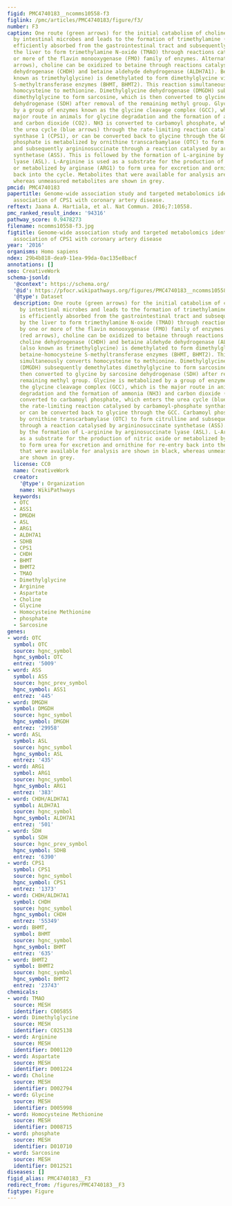 ```yaml
---
figid: PMC4740183__ncomms10558-f3
figlink: /pmc/articles/PMC4740183/figure/f3/
number: F3
caption: One route (green arrows) for the initial catabolism of choline is mediated
  by intestinal microbes and leads to the formation of trimethylamine (TMA). TMA is
  efficiently absorbed from the gastrointestinal tract and subsequently oxidized by
  the liver to form trimethylamine N-oxide (TMAO) through reactions catalysed by one
  or more of the flavin monooxygenase (FMO) family of enzymes. Alternatively (red
  arrows), choline can be oxidized to betaine through reactions catalysed by choline
  dehydrogenase (CHDH) and betaine aldehyde dehydrogenase (ALDH7A1). Betaine (also
  known as trimethylglycine) is demethylated to form dimethylglycine via the betaine-homocysteine
  S-methyltransferase enzymes (BHMT, BHMT2). This reaction simultaneously converts
  homocysteine to methionine. Dimethylglycine dehydrogenase (DMGDH) subsequently demethylates
  dimethylglycine to form sarcosine, which is then converted to glycine by sarcosine
  dehydrogenase (SDH) after removal of the remaining methyl group. Glycine is metabolized
  by a group of enzymes known as the glycine cleavage complex (GCC), which is the
  major route in animals for glycine degradation and the formation of ammonia (NH3)
  and carbon dioxide (CO2). NH3 is converted to carbamoyl phosphate, which enters
  the urea cycle (blue arrows) through the rate-limiting reaction catalysed by carbamoyl-phosphate
  synthase 1 (CPS1), or can be converted back to glycine through the GCC. Carbamoyl
  phosphate is metabolized by ornithine transcarbamylase (OTC) to form citrulline
  and subsequently argininosuccinate through a reaction catalysed by argininosuccinate
  synthetase (ASS). This is followed by the formation of L-arginine by arginosuccinate
  lyase (ASL). L-Arginine is used as a substrate for the production of nitric oxide
  or metabolized by arginase (ARG1) to form urea for excretion and ornithine for re-entry
  back into the cycle. Metabolites that were available for analysis are shown in black,
  whereas unmeasured metabolites are shown in grey.
pmcid: PMC4740183
papertitle: Genome-wide association study and targeted metabolomics identifies sex-specific
  association of CPS1 with coronary artery disease.
reftext: Jaana A. Hartiala, et al. Nat Commun. 2016;7:10558.
pmc_ranked_result_index: '94316'
pathway_score: 0.9478273
filename: ncomms10558-f3.jpg
figtitle: Genome-wide association study and targeted metabolomics identifies sex-specific
  association of CPS1 with coronary artery disease
year: '2016'
organisms: Homo sapiens
ndex: 29b4b818-dea9-11ea-99da-0ac135e8bacf
annotations: []
seo: CreativeWork
schema-jsonld:
  '@context': https://schema.org/
  '@id': https://pfocr.wikipathways.org/figures/PMC4740183__ncomms10558-f3.html
  '@type': Dataset
  description: One route (green arrows) for the initial catabolism of choline is mediated
    by intestinal microbes and leads to the formation of trimethylamine (TMA). TMA
    is efficiently absorbed from the gastrointestinal tract and subsequently oxidized
    by the liver to form trimethylamine N-oxide (TMAO) through reactions catalysed
    by one or more of the flavin monooxygenase (FMO) family of enzymes. Alternatively
    (red arrows), choline can be oxidized to betaine through reactions catalysed by
    choline dehydrogenase (CHDH) and betaine aldehyde dehydrogenase (ALDH7A1). Betaine
    (also known as trimethylglycine) is demethylated to form dimethylglycine via the
    betaine-homocysteine S-methyltransferase enzymes (BHMT, BHMT2). This reaction
    simultaneously converts homocysteine to methionine. Dimethylglycine dehydrogenase
    (DMGDH) subsequently demethylates dimethylglycine to form sarcosine, which is
    then converted to glycine by sarcosine dehydrogenase (SDH) after removal of the
    remaining methyl group. Glycine is metabolized by a group of enzymes known as
    the glycine cleavage complex (GCC), which is the major route in animals for glycine
    degradation and the formation of ammonia (NH3) and carbon dioxide (CO2). NH3 is
    converted to carbamoyl phosphate, which enters the urea cycle (blue arrows) through
    the rate-limiting reaction catalysed by carbamoyl-phosphate synthase 1 (CPS1),
    or can be converted back to glycine through the GCC. Carbamoyl phosphate is metabolized
    by ornithine transcarbamylase (OTC) to form citrulline and subsequently argininosuccinate
    through a reaction catalysed by argininosuccinate synthetase (ASS). This is followed
    by the formation of L-arginine by arginosuccinate lyase (ASL). L-Arginine is used
    as a substrate for the production of nitric oxide or metabolized by arginase (ARG1)
    to form urea for excretion and ornithine for re-entry back into the cycle. Metabolites
    that were available for analysis are shown in black, whereas unmeasured metabolites
    are shown in grey.
  license: CC0
  name: CreativeWork
  creator:
    '@type': Organization
    name: WikiPathways
  keywords:
  - OTC
  - ASS1
  - DMGDH
  - ASL
  - ARG1
  - ALDH7A1
  - SDHB
  - CPS1
  - CHDH
  - BHMT
  - BHMT2
  - TMAO
  - Dimethylglycine
  - Arginine
  - Aspartate
  - Choline
  - Glycine
  - Homocysteine Methionine
  - phosphate
  - Sarcosine
genes:
- word: OTC
  symbol: OTC
  source: hgnc_symbol
  hgnc_symbol: OTC
  entrez: '5009'
- word: ASS
  symbol: ASS
  source: hgnc_prev_symbol
  hgnc_symbol: ASS1
  entrez: '445'
- word: DMGDH
  symbol: DMGDH
  source: hgnc_symbol
  hgnc_symbol: DMGDH
  entrez: '29958'
- word: ASL
  symbol: ASL
  source: hgnc_symbol
  hgnc_symbol: ASL
  entrez: '435'
- word: ARG1
  symbol: ARG1
  source: hgnc_symbol
  hgnc_symbol: ARG1
  entrez: '383'
- word: CHDH/ALDH7A1
  symbol: ALDH7A1
  source: hgnc_symbol
  hgnc_symbol: ALDH7A1
  entrez: '501'
- word: ŠDH
  symbol: SDH
  source: hgnc_prev_symbol
  hgnc_symbol: SDHB
  entrez: '6390'
- word: CPS1
  symbol: CPS1
  source: hgnc_symbol
  hgnc_symbol: CPS1
  entrez: '1373'
- word: CHDH/ALDH7A1
  symbol: CHDH
  source: hgnc_symbol
  hgnc_symbol: CHDH
  entrez: '55349'
- word: BHMT,
  symbol: BHMT
  source: hgnc_symbol
  hgnc_symbol: BHMT
  entrez: '635'
- word: BHMT2
  symbol: BHMT2
  source: hgnc_symbol
  hgnc_symbol: BHMT2
  entrez: '23743'
chemicals:
- word: TMAO
  source: MESH
  identifier: C005855
- word: Dimethylglycine
  source: MESH
  identifier: C025138
- word: Arginine
  source: MESH
  identifier: D001120
- word: Aspartate
  source: MESH
  identifier: D001224
- word: Choline
  source: MESH
  identifier: D002794
- word: Glycine
  source: MESH
  identifier: D005998
- word: Homocysteine Methionine
  source: MESH
  identifier: D008715
- word: phosphate
  source: MESH
  identifier: D010710
- word: Sarcosine
  source: MESH
  identifier: D012521
diseases: []
figid_alias: PMC4740183__F3
redirect_from: /figures/PMC4740183__F3
figtype: Figure
---
```

